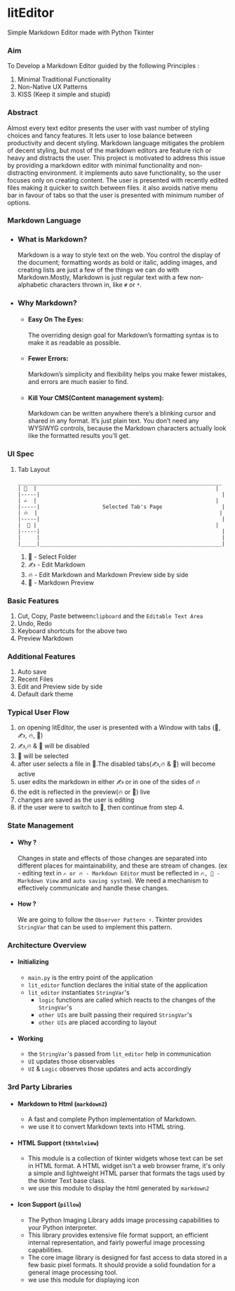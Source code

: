 # litEditor

Simple Markdown Editor made with Python Tkinter

### Aim

To Develop a Markdown Editor guided by the following Principles :

1. Minimal Traditional Functionality
1. Non-Native UX Patterns
1. KISS (Keep it simple and stupid)

### Abstract

Almost every text editor presents the user with vast number of styling choices and fancy features. It lets user to lose
balance between productivity and decent styling. Markdown language mitigates the problem of decent styling, but most of
the markdown editors are feature rich or heavy and distracts the user. This project is motivated to address this issue
by providing a markdown editor with minimal functionality and non-distracting environment. it implements auto save
functionality, so the user focuses only on creating content. The user is presented with recently edited files making it
quicker to switch between files. it also avoids native menu bar in favour of tabs so that the user is presented with
minimum number of options.

### Markdown Language

- ### What is Markdown?
  Markdown is a way to style text on the web. You control the display of the document; formatting words as bold or
  italic, adding images, and creating lists are just a few of the things we can do with Markdown.Mostly, Markdown is
  just regular text with a few non-alphabetic characters thrown in, like ```#``` or ```*```.

- ### Why Markdown?
    - #### Easy On The Eyes:
      The overriding design goal for Markdown’s formatting syntax is to make it as readable as possible.
    - #### Fewer Errors:
      Markdown’s simplicity and flexibility helps you make fewer mistakes, and errors are much easier to find.
    - #### Kill Your CMS(Content management system):
      Markdown can be written anywhere there’s a blinking cursor and shared in any format. It’s just plain text. You
      don’t need any WYSIWYG controls, because the Markdown characters actually look like the formatted results you’ll
      get.

### UI Spec

1. Tab Layout
   ```
   _________________________________________________________________
   | 📁  |                                                         |
   |-----|                                                          |
   | ✍  |                                                         |
   |-----|                    Selected Tab's Page                   |
   | 🔥  |                                                          |
   |-----|                                                          |
   |  👀 |                                                         | 
   |-----|                                                          |
   |     |                                                          |
   |_____|__________________________________________________________|
   ```
    1. 📁 - Select Folder
    1. ✍ - Edit Markdown
    1. 🔥 - Edit Markdown and Markdown Preview side by side
    1. 👀 - Markdown Preview

### Basic Features

1. Cut, Copy, Paste between```clipboard``` and the ```Editable Text Area```
1. Undo, Redo
1. Keyboard shortcuts for the above two
1. Preview Markdown

### Additional Features

1. Auto save
2. Recent Files
3. Edit and Preview side by side
4. Default dark theme

### Typical User Flow

1. on opening litEditor, the user is presented with a Window with tabs (📁, ✍, 🔥, 👀)
2. ✍,🔥 & 👀 will be disabled
3. 📁 will be selected
4. after user selects a file in 📁.The disabled tabs(✍,🔥 & 👀) will become active
5. user edits the markdown in either ✍ or in one of the sides of 🔥
6. the edit is reflected in the preview(🔥 or 👀) live
7. changes are saved as the user is editing
8. if the user were to switch to 📁, then continue from step 4.

### State Management

- #### Why ?
  Changes in state and effects of those changes are separated into different places for maintainability, and these are
  stream of changes.
  (ex - editing text in ```✍ or 🔥 - Markdown Editor``` must be reflected in ```🔥, 👀 - Markdown View```
  and ```auto saving system```). We need a mechanism to effectively communicate and handle these changes.

- #### How ?
  We are going to follow the ```Observer Pattern ⚡```. Tkinter provides ```StringVar``` that can be used to implement
  this pattern.

### Architecture Overview

- #### Initializing
    - ```main.py``` is the entry point of the application
    - ```lit_editor``` function declares the initial state of the application
    - ```lit_editor``` instantiates ```StringVar```'s
        - ```logic``` functions are called which reacts to the changes of the ```StringVar```'s
        - ```other UIs``` are built passing their required ```StringVar```'s
        - ```other UIs``` are placed according to layout
- #### Working
    - the ```StringVar```'s passed from ```lit_editor``` help in communication
    - ```UI``` updates those observables
    - ```UI``` & ```Logic``` observes those updates and acts accordingly

### 3rd Party Libraries

- #### Markdown to Html (```markdown2```)
    - A fast and complete Python implementation of Markdown.
    - we use it to convert Markdown texts into HTML string.

- #### HTML Support (```tkhtmlview```)
    - This module is a collection of tkinter widgets whose text can be set in HTML format. A HTML widget isn't a web
      browser frame, it's only a simple and lightweight HTML parser that formats the tags used by the tkinter Text base
      class.
    - we use this module to display the html generated by ```markdown2```

- #### Icon Support (```pillow```)
    - The Python Imaging Library adds image processing capabilities to your Python interpreter.
    - This library provides extensive file format support, an efficient internal representation, and fairly powerful
      image processing capabilities.
    - The core image library is designed for fast access to data stored in a few basic pixel formats. It should provide
      a solid foundation for a general image processing tool.
    - we use this module for displaying icon